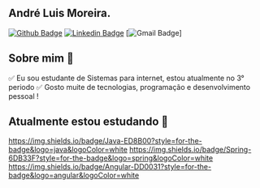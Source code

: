 ## André Luis Moreira.

[![Github Badge](https://img.shields.io/badge/-Github-000?style=flat-square&logo=Github&logoColor=white&link=https://github.com/andreluismoreira)](https://github.com/andreluismoreira)
[![Linkedin Badge](https://img.shields.io/badge/-LinkedIn-blue?style=flat-square&logo=Linkedin&logoColor=white&link=https://www.linkedin.com/in/andre-luis-1b937aa3/)](https://www.linkedin.com/in/andre-luis-1b937aa3/)
[![Gmail Badge](https://img.shields.io/badge/Gmail-D14836?style=for-the-badge&logo=gmail&logoColor=white&link=href="mailto:andreluistma@gmail.com?subject=Hello%20again")]

## Sobre mim :dart:

 :white_check_mark: Eu sou estudante de Sistemas para internet, estou atualmente no 3° periodo 
 :white_check_mark: Gosto muite de tecnologias, programação e desenvolvimento pessoal ! 


## Atualmente estou estudando :rocket:

https://img.shields.io/badge/Java-ED8B00?style=for-the-badge&logo=java&logoColor=white
https://img.shields.io/badge/Spring-6DB33F?style=for-the-badge&logo=spring&logoColor=white
https://img.shields.io/badge/Angular-DD0031?style=for-the-badge&logo=angular&logoColor=white


<!--
**andreluismoreira/andreluismoreira** is a ✨ _special_ ✨ repository because its `README.md` (this file) appears on your GitHub profile.

Here are some ideas to get you started:

- 🔭 I’m currently working on ...
- 🌱 I’m currently learning ...
- 👯 I’m looking to collaborate on ...
- 🤔 I’m looking for help with ...
- 💬 Ask me about ...
- 📫 How to reach me: ...
- 😄 Pronouns: ...
- ⚡ Fun fact: ...
-->
